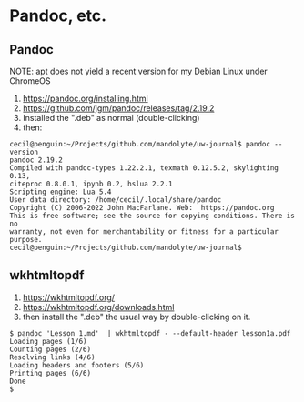 # Pandoc, etc.

## Pandoc
NOTE: apt does not yield a recent version for my Debian Linux under ChromeOS

1. https://pandoc.org/installing.html
2. https://github.com/jgm/pandoc/releases/tag/2.19.2
3. Installed the ".deb" as normal (double-clicking)
4. then:
```
cecil@penguin:~/Projects/github.com/mandolyte/uw-journal$ pandoc --version
pandoc 2.19.2
Compiled with pandoc-types 1.22.2.1, texmath 0.12.5.2, skylighting 0.13,
citeproc 0.8.0.1, ipynb 0.2, hslua 2.2.1
Scripting engine: Lua 5.4
User data directory: /home/cecil/.local/share/pandoc
Copyright (C) 2006-2022 John MacFarlane. Web:  https://pandoc.org
This is free software; see the source for copying conditions. There is no
warranty, not even for merchantability or fitness for a particular purpose.
cecil@penguin:~/Projects/github.com/mandolyte/uw-journal$ 
```

## wkhtmltopdf

1. https://wkhtmltopdf.org/
2. https://wkhtmltopdf.org/downloads.html
3. then install the ".deb" the usual way by double-clicking on it.
```
$ pandoc 'Lesson 1.md'  | wkhtmltopdf - --default-header lesson1a.pdf
Loading pages (1/6)
Counting pages (2/6)                                               
Resolving links (4/6)                                                       
Loading headers and footers (5/6)                                           
Printing pages (6/6)
Done                                                                      
$ 
```

